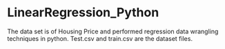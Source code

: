 # LinearRegression_Python
The data set is of Housing Price and performed regression data wrangling techniques in python.
Test.csv and train.csv are the dataset files.
